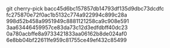 git cherry-pick bacc45d6bc157857db14793df135d9dbc73dcdfc fc275870e72f0ac1b5132c774a922994c899c28a 998d52b458a9951949c8881121258ca9c908e591 3aa63446459957ce83da73c12d3edfdbff40dc23 0a780acbffe8a9733421833aa06162b8de024af0 6e8bb04bf22611fe959c81755ce49ef432c85499